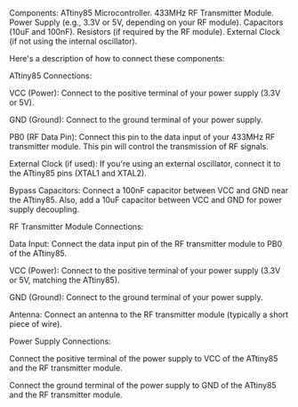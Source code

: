 Components:
ATtiny85 Microcontroller.
433MHz RF Transmitter Module.
Power Supply (e.g., 3.3V or 5V, depending on your RF module).
Capacitors (10uF and 100nF).
Resistors (if required by the RF module).
External Clock (if not using the internal oscillator).

Here's a description of how to connect these components:

ATtiny85 Connections:

VCC (Power): Connect to the positive terminal of your power supply (3.3V or 5V).

GND (Ground): Connect to the ground terminal of your power supply.

PB0 (RF Data Pin): Connect this pin to the data input of your 433MHz RF transmitter module. This pin will control the transmission of RF signals.

External Clock (if used): If you're using an external oscillator, connect it to the ATtiny85 pins (XTAL1 and XTAL2).

Bypass Capacitors: Connect a 100nF capacitor between VCC and GND near the ATtiny85. Also, add a 10uF capacitor between VCC and GND for power supply decoupling.


RF Transmitter Module Connections:

Data Input: Connect the data input pin of the RF transmitter module to PB0 of the ATtiny85.

VCC (Power): Connect to the positive terminal of your power supply (3.3V or 5V, matching the ATtiny85).

GND (Ground): Connect to the ground terminal of your power supply.

Antenna: Connect an antenna to the RF transmitter module (typically a short piece of wire).


Power Supply Connections:

Connect the positive terminal of the power supply to VCC of the ATtiny85 and the RF transmitter module.

Connect the ground terminal of the power supply to GND of the ATtiny85 and the RF transmitter module.
